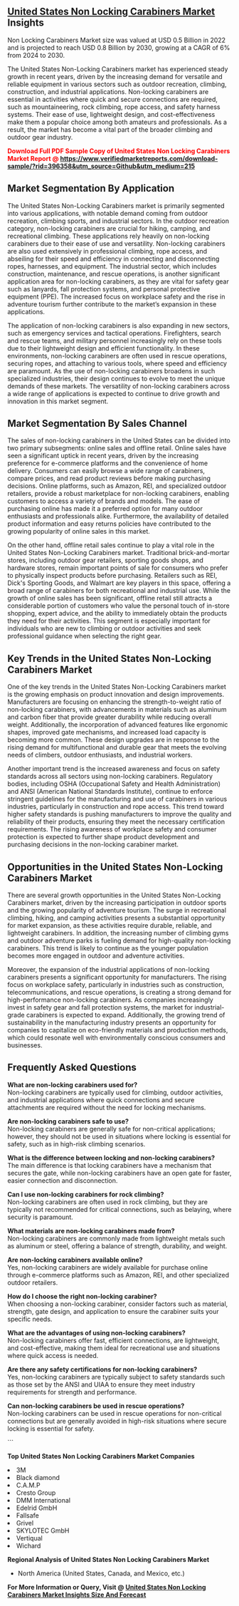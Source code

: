 <h2><a href="https://www.verifiedmarketreports.com/download-sample/?rid=396358&amp;utm_source=Github&amp;utm_medium=215" target="_blank">United States Non Locking Carabiners Market</a> Insights</h2><p>Non Locking Carabiners Market size was valued at USD 0.5 Billion in 2022 and is projected to reach USD 0.8 Billion by 2030, growing at a CAGR of 6% from 2024 to 2030.</p><p> <p>The United States Non-Locking Carabiners market has experienced steady growth in recent years, driven by the increasing demand for versatile and reliable equipment in various sectors such as outdoor recreation, climbing, construction, and industrial applications. Non-locking carabiners are essential in activities where quick and secure connections are required, such as mountaineering, rock climbing, rope access, and safety harness systems. Their ease of use, lightweight design, and cost-effectiveness make them a popular choice among both amateurs and professionals. As a result, the market has become a vital part of the broader climbing and outdoor gear industry. <strong><p><span class=""><span style="color: #ff0000;"><strong>Download Full PDF Sample Copy of United States Non Locking Carabiners Market Report</strong> @ </span><a href="https://www.verifiedmarketreports.com/download-sample/?rid=396358&amp;utm_source=Github&amp;utm_medium=215" target="_blank">https://www.verifiedmarketreports.com/download-sample/?rid=396358&amp;utm_source=Github&amp;utm_medium=215</a></span></p></strong></p> <h2>Market Segmentation By Application</h2> <p>The United States Non-Locking Carabiners market is primarily segmented into various applications, with notable demand coming from outdoor recreation, climbing sports, and industrial sectors. In the outdoor recreation category, non-locking carabiners are crucial for hiking, camping, and recreational climbing. These applications rely heavily on non-locking carabiners due to their ease of use and versatility. Non-locking carabiners are also used extensively in professional climbing, rope access, and abseiling for their speed and efficiency in connecting and disconnecting ropes, harnesses, and equipment. The industrial sector, which includes construction, maintenance, and rescue operations, is another significant application area for non-locking carabiners, as they are vital for safety gear such as lanyards, fall protection systems, and personal protective equipment (PPE). The increased focus on workplace safety and the rise in adventure tourism further contribute to the market’s expansion in these applications.</p> <p>The application of non-locking carabiners is also expanding in new sectors, such as emergency services and tactical operations. Firefighters, search and rescue teams, and military personnel increasingly rely on these tools due to their lightweight design and efficient functionality. In these environments, non-locking carabiners are often used in rescue operations, securing ropes, and attaching to various tools, where speed and efficiency are paramount. As the use of non-locking carabiners broadens in such specialized industries, their design continues to evolve to meet the unique demands of these markets. The versatility of non-locking carabiners across a wide range of applications is expected to continue to drive growth and innovation in this market segment.</p> <h2>Market Segmentation By Sales Channel</h2> <p>The sales of non-locking carabiners in the United States can be divided into two primary subsegments: online sales and offline retail. Online sales have seen a significant uptick in recent years, driven by the increasing preference for e-commerce platforms and the convenience of home delivery. Consumers can easily browse a wide range of carabiners, compare prices, and read product reviews before making purchasing decisions. Online platforms, such as Amazon, REI, and specialized outdoor retailers, provide a robust marketplace for non-locking carabiners, enabling customers to access a variety of brands and models. The ease of purchasing online has made it a preferred option for many outdoor enthusiasts and professionals alike. Furthermore, the availability of detailed product information and easy returns policies have contributed to the growing popularity of online sales in this market.</p> <p>On the other hand, offline retail sales continue to play a vital role in the United States Non-Locking Carabiners market. Traditional brick-and-mortar stores, including outdoor gear retailers, sporting goods shops, and hardware stores, remain important points of sale for consumers who prefer to physically inspect products before purchasing. Retailers such as REI, Dick's Sporting Goods, and Walmart are key players in this space, offering a broad range of carabiners for both recreational and industrial use. While the growth of online sales has been significant, offline retail still attracts a considerable portion of customers who value the personal touch of in-store shopping, expert advice, and the ability to immediately obtain the products they need for their activities. This segment is especially important for individuals who are new to climbing or outdoor activities and seek professional guidance when selecting the right gear.</p> <h2>Key Trends in the United States Non-Locking Carabiners Market</h2> <p>One of the key trends in the United States Non-Locking Carabiners market is the growing emphasis on product innovation and design improvements. Manufacturers are focusing on enhancing the strength-to-weight ratio of non-locking carabiners, with advancements in materials such as aluminum and carbon fiber that provide greater durability while reducing overall weight. Additionally, the incorporation of advanced features like ergonomic shapes, improved gate mechanisms, and increased load capacity is becoming more common. These design upgrades are in response to the rising demand for multifunctional and durable gear that meets the evolving needs of climbers, outdoor enthusiasts, and industrial workers.</p> <p>Another important trend is the increased awareness and focus on safety standards across all sectors using non-locking carabiners. Regulatory bodies, including OSHA (Occupational Safety and Health Administration) and ANSI (American National Standards Institute), continue to enforce stringent guidelines for the manufacturing and use of carabiners in various industries, particularly in construction and rope access. This trend toward higher safety standards is pushing manufacturers to improve the quality and reliability of their products, ensuring they meet the necessary certification requirements. The rising awareness of workplace safety and consumer protection is expected to further shape product development and purchasing decisions in the non-locking carabiner market.</p> <h2>Opportunities in the United States Non-Locking Carabiners Market</h2> <p>There are several growth opportunities in the United States Non-Locking Carabiners market, driven by the increasing participation in outdoor sports and the growing popularity of adventure tourism. The surge in recreational climbing, hiking, and camping activities presents a substantial opportunity for market expansion, as these activities require durable, reliable, and lightweight carabiners. In addition, the increasing number of climbing gyms and outdoor adventure parks is fueling demand for high-quality non-locking carabiners. This trend is likely to continue as the younger population becomes more engaged in outdoor and adventure activities.</p> <p>Moreover, the expansion of the industrial applications of non-locking carabiners presents a significant opportunity for manufacturers. The rising focus on workplace safety, particularly in industries such as construction, telecommunications, and rescue operations, is creating a strong demand for high-performance non-locking carabiners. As companies increasingly invest in safety gear and fall protection systems, the market for industrial-grade carabiners is expected to expand. Additionally, the growing trend of sustainability in the manufacturing industry presents an opportunity for companies to capitalize on eco-friendly materials and production methods, which could resonate well with environmentally conscious consumers and businesses.</p> <h2>Frequently Asked Questions</h2> <p><strong>What are non-locking carabiners used for?</strong><br>Non-locking carabiners are typically used for climbing, outdoor activities, and industrial applications where quick connections and secure attachments are required without the need for locking mechanisms.</p> <p><strong>Are non-locking carabiners safe to use?</strong><br>Non-locking carabiners are generally safe for non-critical applications; however, they should not be used in situations where locking is essential for safety, such as in high-risk climbing scenarios.</p> <p><strong>What is the difference between locking and non-locking carabiners?</strong><br>The main difference is that locking carabiners have a mechanism that secures the gate, while non-locking carabiners have an open gate for faster, easier connection and disconnection.</p> <p><strong>Can I use non-locking carabiners for rock climbing?</strong><br>Non-locking carabiners are often used in rock climbing, but they are typically not recommended for critical connections, such as belaying, where security is paramount.</p> <p><strong>What materials are non-locking carabiners made from?</strong><br>Non-locking carabiners are commonly made from lightweight metals such as aluminum or steel, offering a balance of strength, durability, and weight.</p> <p><strong>Are non-locking carabiners available online?</strong><br>Yes, non-locking carabiners are widely available for purchase online through e-commerce platforms such as Amazon, REI, and other specialized outdoor retailers.</p> <p><strong>How do I choose the right non-locking carabiner?</strong><br>When choosing a non-locking carabiner, consider factors such as material, strength, gate design, and application to ensure the carabiner suits your specific needs.</p> <p><strong>What are the advantages of using non-locking carabiners?</strong><br>Non-locking carabiners offer fast, efficient connections, are lightweight, and cost-effective, making them ideal for recreational use and situations where quick access is needed.</p> <p><strong>Are there any safety certifications for non-locking carabiners?</strong><br>Yes, non-locking carabiners are typically subject to safety standards such as those set by the ANSI and UIAA to ensure they meet industry requirements for strength and performance.</p> <p><strong>Can non-locking carabiners be used in rescue operations?</strong><br>Non-locking carabiners can be used in rescue operations for non-critical connections but are generally avoided in high-risk situations where secure locking is essential for safety.</p> ```</p><p><strong>Top United States Non Locking Carabiners Market Companies</strong></p><div data-test-id=""><p><li>3M</li><li> Black diamond</li><li> C.A.M.P</li><li> Cresto Group</li><li> DMM International</li><li> Edelrid GmbH</li><li> Fallsafe</li><li> Grivel</li><li> SKYLOTEC GmbH</li><li> Vertiqual</li><li> Wichard</li></p><div><strong>Regional Analysis of&nbsp;United States Non Locking Carabiners Market</strong></div><ul><li dir="ltr"><p dir="ltr">North America&nbsp;(United States, Canada, and Mexico, etc.)</p></li></ul><p><strong>For More Information or Query, Visit @&nbsp;</strong><strong><a href="https://www.verifiedmarketreports.com/product/non-locking-carabiners-market/?utm_source=Github&amp;utm_medium=215" target="_blank">United States Non Locking Carabiners Market Insights Size And Forecast</a></strong></p></div>
